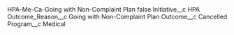 <?xml version="1.0" encoding="UTF-8"?>
<CustomMetadata xmlns="http://soap.sforce.com/2006/04/metadata" xmlns:xsi="http://www.w3.org/2001/XMLSchema-instance" xmlns:xsd="http://www.w3.org/2001/XMLSchema">
    <label>HPA-Me-Ca-Going with Non-Complaint Plan</label>
    <protected>false</protected>
    <values>
        <field>Initiative__c</field>
        <value xsi:type="xsd:string">HPA</value>
    </values>
    <values>
        <field>Outcome_Reason__c</field>
        <value xsi:type="xsd:string">Going with Non-Complaint Plan</value>
    </values>
    <values>
        <field>Outcome__c</field>
        <value xsi:type="xsd:string">Cancelled</value>
    </values>
    <values>
        <field>Program__c</field>
        <value xsi:type="xsd:string">Medical</value>
    </values>
</CustomMetadata>
